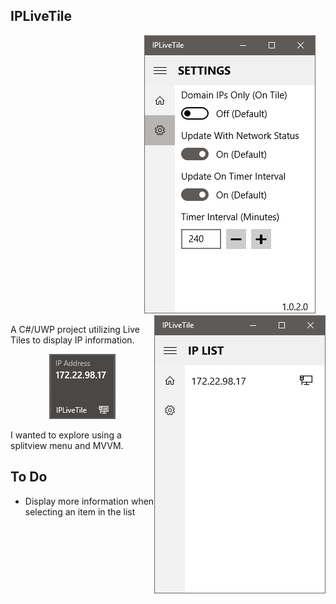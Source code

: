 ## IPLiveTile
<p align="right">
  <img src="https://github.com/j4c3/IPLiveTile/blob/master/Readme_Resources/IPLiveTile_Settings.png">
    &nbsp; &nbsp;
  <img align="right" src="https://github.com/j4c3/IPLiveTile/blob/master/Readme_Resources/IPLiveTile_MainList.png">
</p>
<p>A C#/UWP project utilizing Live Tiles to display IP information.</p>
<p align="center"><img src="https://github.com/j4c3/IPLiveTile/blob/master/Readme_Resources/IPLiveTile_Tile.png"></p>
<p>I wanted to explore using a splitview menu and MVVM.</p>

## To Do
- Display more information when selecting an item in the list
